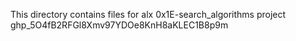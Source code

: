 This directory contains files for alx 0x1E-search_algorithms project 
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
